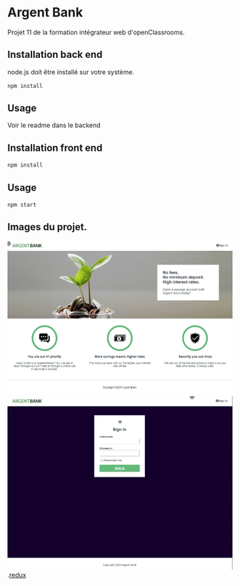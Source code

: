 # Argent Bank

Projet 11 de la formation intégrateur web d'openClassrooms.

## Installation back end

node.js doit être installé sur votre système.

```bash
npm install
```

## Usage

Voir le readme dans le backend

## Installation front end

```bash
npm install
```
## Usage
```bash
npm start
```
## Images du projet.
![Accueil.](./img/argentbank1.webp)
![Login](./img/argentbank2.webp)
.[redux](./img/argentbank5.webp)
